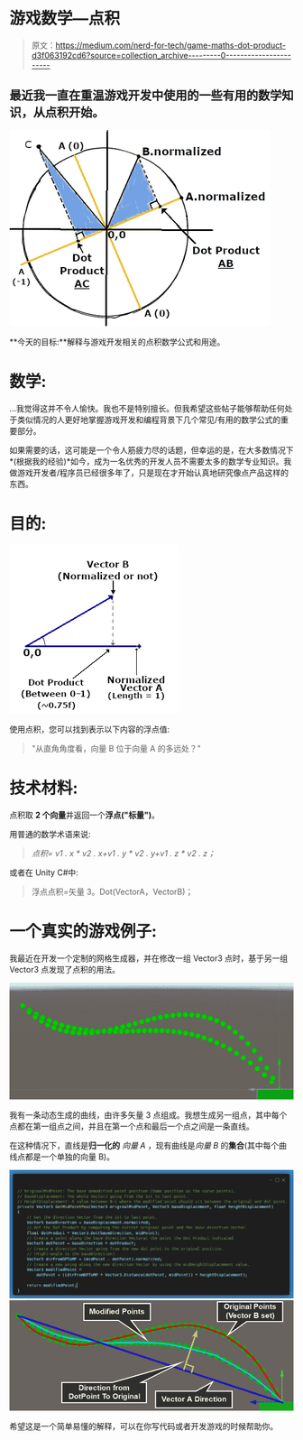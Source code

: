 # 游戏数学—点积

> 原文：<https://medium.com/nerd-for-tech/game-maths-dot-product-d3f063192cd6?source=collection_archive---------0----------------------->

## 最近我一直在重温游戏开发中使用的一些有用的数学知识，从点积开始。

![](img/20e6a326b254c94d6a074b0a82b0ad64.png)

**今天的目标:**解释与游戏开发相关的点积数学公式和用途。

# **数学:**

…我觉得这并不令人愉快。我也不是特别擅长。但我希望这些帖子能够帮助任何处于类似情况的人更好地掌握游戏开发和编程背景下几个常见/有用的数学公式的重要部分。

如果需要的话，这可能是一个令人筋疲力尽的话题，但幸运的是，在大多数情况下*(根据我的经验)*如今，成为一名优秀的开发人员不需要太多的数学专业知识。我做游戏开发者/程序员已经很多年了，只是现在才开始认真地研究像点产品这样的东西。

# 目的:

![](img/2d6348847fa60de1eefb8db78ca118d3.png)

使用点积，您可以找到表示以下内容的浮点值:

> "从直角角度看，向量 B 位于向量 A 的多远处？"

# 技术材料:

点积取 **2 个向量**并返回一个**浮点("标量")**。

用普通的数学术语来说:

> *点积= v1 . x * v2 . x+v1 . y * v2 . y+v1 . z * v2 . z；*

或者在 Unity C#中:

> 浮点点积=矢量 3。Dot(VectorA，VectorB)；

# 一个真实的游戏例子:

我最近在开发一个定制的网格生成器，并在修改一组 Vector3 点时，基于另一组 Vector3 点发现了点积的用法。

![](img/ebf97816db4ef02427c47a1b588e81a8.png)

我有一条动态生成的曲线，由许多矢量 3 点组成。我想生成另一组点，其中每个点都在第一组点之间，并且在第一个点和最后一个点之间是一条直线。

在这种情况下，直线是**归一化的** *向量 A* ，现有曲线是*向量 B* 的**集合**(其中每个曲线点都是一个单独的向量 B)。

![](img/badccc91c823ce0eda7b904c78a828f9.png)![](img/0a32b5f94b658db8e4d319b7ffddce51.png)

希望这是一个简单易懂的解释，可以在你写代码或者开发游戏的时候帮助你。